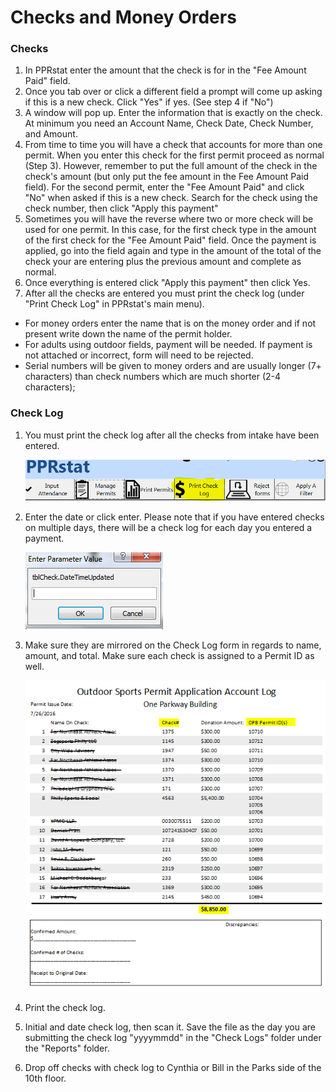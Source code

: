# Checks and Money Orders

### Checks

1. In PPRstat enter the amount that the check is for in the "Fee Amount Paid" field.
2. Once you tab over or click a different field a prompt will come up asking if this is a new check. Click "Yes" if yes. (See step 4 if "No")
3. A window will pop up. Enter the information that is exactly on the check. At minimum you need an Account Name, Check Date, Check Number, and Amount.
4. From time to time you will have a check that accounts for more than one permit. When you enter this check for the first permit proceed as normal (Step 3). However, remember to put the full amount of the check in the check's amount (but only put the fee amount in the Fee Amount Paid field). For the second permit, enter the "Fee Amount Paid" and click "No" when asked if this is a new check. Search for the check using the check number, then click "Apply this payment"
5. Sometimes you will have the reverse where two or more check will be used for one permit. In this case, for the first check type in the amount of the first check for the "Fee Amount Paid" field. Once the payment is applied, go into the field again and type in the amount of the total of the check your are entering plus the previous amount and complete as normal.
6. Once everything is entered click "Apply this payment" then click Yes.
7. After all the checks are entered you must print the check log (under "Print Check Log" in PPRstat's main menu).
- For money orders enter the name that is on the money order and if not present write down the name of the permit holder.
- For adults using outdoor fields, payment will be needed. If payment is not attached or incorrect, form will need to be rejected.
- Serial numbers will be given to money orders and are usually longer (7+ characters) than check numbers which are much shorter (2-4 characters); 


### Check Log

1. You must print the check log after all the checks from intake have been entered.

   ![](https://raw.githubusercontent.com/PPRPMU/PMU-playbook/master/Images/Data_Entry_-_Checks_and_Money_Orders/print_checks_menu.PNG)

2. Enter the date or click enter. Please note that if you have entered checks on multiple days, there will be a check log for each day you entered a payment.

   ![](https://raw.githubusercontent.com/PPRPMU/PMU-playbook/master/Images/Data_Entry_-_Checks_and_Money_Orders/check_log_sort_question.PNG)

3. Make sure they are mirrored on the Check Log form in regards to name, amount, and total. Make sure each check is assigned to a Permit ID as well.

   ![](https://raw.githubusercontent.com/PPRPMU/PMU-playbook/master/Images/Data_Entry_-_Checks_and_Money_Orders/check_log.png)

4. Print the check log.

5. Initial and date check log, then scan it. Save the file as the day you are submitting the check log "yyyymmdd" in the "Check Logs"  folder under the "Reports" folder.

6. Drop off checks with check log to Cynthia or Bill in the Parks side of the 10th floor.